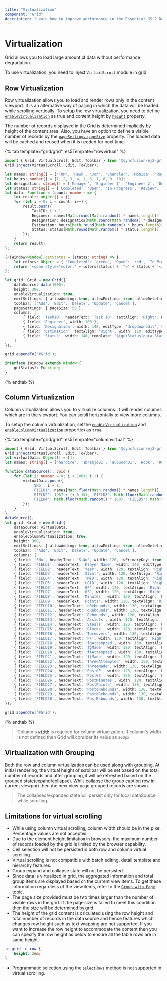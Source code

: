 ```yaml
---
title: "Virtualization"
component: "Grid"
description: "Learn how to improve performance in the Essential JS 2 DataGrid control by using row and column virtualization and grouping with virtualization. Also learn about the limitations of virtualization."
---
```


# Virtualization

Grid allows you to load large amount of data without performance degradation.

To use virtualization, you need to inject `VirtualScroll` module in grid.

## Row Virtualization

Row virtualization allows you to load and render rows only in the content viewport. It is an alternative way of paging in which the data will be loaded while scrolling vertically. To setup the row virtualization, you need to define
[`enableVirtualization`](../api/grid/#enablevirtualization) as true and content height by [`height`](../api/grid/#height-string---number) property.

The number of records displayed in the Grid is determined implicitly by height of the content area. Also, you have an option to define a visible number of records by
the [`pageSettings.pageSize`](../api/grid/pageSettingsModel/#pagesize) property. The loaded data will be cached and reused when it is needed for next time.

{% tab template="grid/grid", es5Template="rowvirtual" %}

```typescript
import { Grid, VirtualScroll, Edit, Toolbar } from '@syncfusion/ej2-grids';
Grid.Inject(VirtualScroll, Edit, Toolbar);

let names: string[] = ['TOM', 'Hawk', 'Jon', 'Chandler', 'Monica', 'Rachel', 'Phoebe', 'Gunther', 'Ross', 'Geller', 'Joey', 'Bing', 'Tribbiani', 'Janice', 'Bong', 'Perk', 'Green', 'Ken', 'Adams'];
let hours: number[] = [1, 2, 3, 4, 5, 6, 7, 8, 9, 10];
let designation: string[] = ['Manager', 'Engineer 1', 'Engineer 2', 'Developer', 'Tester'];
let status: string[] = ['Completed', 'Open', 'In Progress', 'Review', 'Testing']
let data: Function = (count: number) => {
    let result: Object[] = [];
    for (let i = 0; i < count; i++) {
        result.push({
            TaskID: i + 1,
            Engineer: names[Math.round(Math.random() * names.length)] || names[0],
            Designation: designation[Math.round(Math.random() * designation.length)] || designation[0],
            Estimation: hours[Math.round(Math.random() * hours.length)] || hours[0],
            Status: status[Math.round(Math.random() * status.length)] || status[0]
        });
    }
    return result;
};

(<IWindow>window).getStatus = (status: string) => {
    let colors: Object = { 'Completed': 'green', 'Open': 'red', 'In Progress': '#FB1E77', 'Review': 'brown', 'Testing': '#1EC1FB' };
    return '<span style="color:' + colors[status] + '">' + status + '</span>';
};

let grid: Grid = new Grid({
    dataSource: data(1000),
    height: 300,
    enableVirtualization: true,
    editSettings: { allowAdding: true, allowEditing: true, allowDeleting: true, mode: 'Normal' },
    toolbar: ['Add', 'Edit', 'Delete', 'Update', 'Cancel'],
    pageSettings: { pageSize: 50 },
    columns: [
        { field: 'TaskID', headerText: 'Task ID', textAlign: 'Right', width: 100, type: 'number', isPrimaryKey: true, validationRules: { required: true } },
        { field: 'Engineer', width: 100 },
        { field: 'Designation', width: 140, editType: 'dropdownedit', validationRules: { required: true } },
        { field: 'Estimation', textAlign: 'Right', width: 110, editType: 'numericedit', validationRules: { required: true } },
        { field: 'Status', width: 140, template: '${getStatus(data.Status)}', editType: 'dropdownedit' }
    ]
});

grid.appendTo('#Grid');

interface IWindow extends Window {
    getStatus?: Function;
}

```

{% endtab %}

## Column Virtualization

Column virtualization allows you to virtualize columns. It will render columns which are in the viewport. You can scroll horizontally to view more columns.

To setup the column virtualization, set the
[`enableVirtualization`](../api/grid/#enablevirtualization) and
[`enableColumnVirtualization`](../api/grid/#enablecolumnvirtualization) properties as `true`.

{% tab template="grid/grid", es5Template="columnvirtual" %}

```typescript
import { Grid, VirtualScroll, Edit, Toolbar } from '@syncfusion/ej2-grids';
Grid.Inject(VirtualScroll, Edit, Toolbar);
let virtualData: Object[] = [];
let names: string[] = ['hardire', 'abramjo01', 'aubucch01', 'Hook', 'Rumpelstiltskin', 'Belle', 'Emma', 'Regina', 'Aurora', 'Elsa', 'Anna', 'Snow White', 'Prince Charming', 'Cora', 'Zelena', 'August', 'Mulan', 'Graham', 'Discord', 'Will', 'Robin Hood', 'Jiminy Cricket', 'Henry', 'Neal', 'Red', 'Aaran', 'Aaren', 'Aarez', 'Aarman', 'Aaron', 'Aaron-James', 'Aarron', 'Aaryan', 'Aaryn', 'Aayan', 'Aazaan', 'Abaan', 'Abbas', 'Abdallah', 'Abdalroof', 'Abdihakim', 'Abdirahman', 'Abdisalam', 'Abdul', 'Abdul-Aziz', 'Abdulbasir', 'Abdulkadir', 'Abdulkarem', 'Abdulkhader', 'Abdullah', 'Abdul-Majeed', 'Abdulmalik', 'Abdul-Rehman', 'Abdur', 'Abdurraheem', 'Abdur-Rahman', 'Abdur-Rehmaan', 'Abel', 'Abhinav', 'Abhisumant', 'Abid', 'Abir', 'Abraham', 'Abu', 'Abubakar', 'Ace', 'Adain', 'Adam', 'Adam-James', 'Addison', 'Addisson', 'Adegbola', 'Adegbolahan', 'Aden', 'Adenn', 'Adie', 'Adil', 'Aditya', 'Adnan', 'Adrian', 'Adrien', 'Aedan', 'Aedin', 'Aedyn', 'Aeron', 'Afonso', 'Ahmad', 'Ahmed', 'Ahmed-Aziz', 'Ahoua', 'Ahtasham', 'Aiadan', 'Aidan', 'Aiden', 'Aiden-Jack', 'Aiden-Vee'];

function dataSource(): void {
    for (let i: number = 0; i < 1000; i++) {
        virtualData.push({
            'SNo': i + 1,
            'FIELD1': names[Math.floor(Math.random() * names.length)],
            'FIELD2': 1967 + (i % 10), 'FIELD3': Math.floor(Math.random() * 200),
            'FIELD4': Math.floor(Math.random() * 100), 'FIELD5': Math.floor(Math.random() * 2000), 'FIELD6': Math.floor(Math.random() * 1000), 'FIELD7': Math.floor(Math.random() * 100), 'FIELD8': Math.floor(Math.random() * 10), 'FIELD9': Math.floor(Math.random() * 10), 'FIELD10': Math.floor(Math.random() * 100), 'FIELD11': Math.floor(Math.random() * 100), 'FIELD12': Math.floor(Math.random() * 1000), 'FIELD13': Math.floor(Math.random() * 10), 'FIELD14': Math.floor(Math.random() * 10), 'FIELD15': Math.floor(Math.random() * 1000), 'FIELD16': Math.floor(Math.random() * 200), 'FIELD17': Math.floor(Math.random() * 300), 'FIELD18': Math.floor(Math.random() * 400), 'FIELD19': Math.floor(Math.random() * 500), 'FIELD20': Math.floor(Math.random() * 700), 'FIELD21': Math.floor(Math.random() * 800), 'FIELD22': Math.floor(Math.random() * 1000), 'FIELD23': Math.floor(Math.random() * 2000), 'FIELD24': Math.floor(Math.random() * 150), 'FIELD25': Math.floor(Math.random() * 1000), 'FIELD26': Math.floor(Math.random() * 100), 'FIELD27': Math.floor(Math.random() * 400), 'FIELD28': Math.floor(Math.random() * 600), 'FIELD29': Math.floor(Math.random() * 500), 'FIELD30': Math.floor(Math.random() * 300),
        });
    }
}
dataSource();
let grid: Grid = new Grid({
    dataSource: virtualData,
    enableVirtualization: true,
    enableColumnVirtualization: true,
    height: 300,
    editSettings: { allowAdding: true, allowEditing: true, allowDeleting: true, mode: 'Normal' },
    toolbar: ['Add', 'Edit', 'Delete', 'Update', 'Cancel'],
    columns: [
    { field: 'SNo', headerText: 'S.No', width: 120, isPrimaryKey: true, validationRules: { required: true } },
    { field: 'FIELD1', headerText: 'Player Name', width: 140, editType: 'dropdownedit', validationRules: { required: true } },
    { field: 'FIELD2', headerText: 'Year', width: 120, textAlign: 'Right' },
    { field: 'FIELD3', headerText: 'Stint', width: 120, textAlign: 'Right' },
    { field: 'FIELD4', headerText: 'TMID', width: 120, textAlign: 'Right' },
    { field: 'FIELD5', headerText: 'LGID', width: 120, textAlign: 'Right' },
    { field: 'FIELD6', headerText: 'GP', width: 120, textAlign: 'Right' },
    { field: 'FIELD7', headerText: 'GS', width: 120, textAlign: 'Right' },
    { field: 'FIELD8', headerText: 'Minutes', width: 120, textAlign: 'Right' },
    { field: 'FIELD9', headerText: 'Points', width: 120, textAlign: 'Right' },
    { field: 'FIELD10', headerText: 'oRebounds', width: 130, textAlign: 'Right' },
    { field: 'FIELD11', headerText: 'dRebounds', width: 130, textAlign: 'Right' },
    { field: 'FIELD12', headerText: 'Rebounds', width: 120, textAlign: 'Right' },
    { field: 'FIELD13', headerText: 'Assists', width: 120, textAlign: 'Right' },
    { field: 'FIELD14', headerText: 'Steals', width: 120, textAlign: 'Right' },
    { field: 'FIELD15', headerText: 'Blocks', width: 120, textAlign: 'Right' },
    { field: 'FIELD16', headerText: 'Turnovers', width: 130, textAlign: 'Right' },
    { field: 'FIELD17', headerText: 'PF', width: 130, textAlign: 'Right' },
    { field: 'FIELD18', headerText: 'fgAttempted', width: 150, textAlign: 'Right' },
    { field: 'FIELD19', headerText: 'fgMade', width: 120, textAlign: 'Right' },
    { field: 'FIELD20', headerText: 'ftAttempted', width: 150, textAlign: 'Right' },
    { field: 'FIELD21', headerText: 'ftMade', width: 120, textAlign: 'Right' },
    { field: 'FIELD22', headerText: 'ThreeAttempted', width: 150, textAlign: 'Right' },
    { field: 'FIELD23', headerText: 'ThreeMade', width: 130, textAlign: 'Right' },
    { field: 'FIELD24', headerText: 'PostGP', width: 120, textAlign: 'Right' },
    { field: 'FIELD25', headerText: 'PostGS', width: 120, textAlign: 'Right' },
    { field: 'FIELD26', headerText: 'PostMinutes', width: 120, textAlign: 'Right' },
    { field: 'FIELD27', headerText: 'PostPoints', width: 130, textAlign: 'Right' },
    { field: 'FIELD28', headerText: 'PostoRebounds', width: 130, textAlign: 'Right' },
    { field: 'FIELD29', headerText: 'PostdRebounds', width: 130, textAlign: 'Right' },
    { field: 'FIELD30', headerText: 'PostRebounds', width: 130, textAlign: 'Right', editType: 'numericedit', validationRules: { required: true } }]
});

grid.appendTo('#Grid');

```

{% endtab %}

> Column's [`width`](../api/grid/column/#width) is required for column virtualization. If column's width is not defined then Grid will consider its value as `200px`.

## Virtualization with Grouping

Both the row and column virtualization can be used along with grouping. At initial rendering, the virtual height of scrollbar will be set based on the total number of records and after grouping, it will be refreshed based on the grouped state(expand/collapse). While collapse the group caption row in current viewport then the next view page grouped records are shown.

> The collapsed/expanded state will persist only for local dataSource while scrolling.

## Limitations for virtual scrolling

* While using column virtual scrolling, column width should be in the pixel. Percentage values are not accepted.
* Due to the element height limitation in browsers, the maximum number of records loaded by the grid is limited by the browser capability.
* Cell selection will not be persisted in both row and column virtual scrolling.
* Virtual scrolling is not compatible with batch editing, detail template and hierarchy features.
* Group expand and collapse state will not be persisted.
* Since data is virtualized in grid, the aggregated information and total group items are displayed based on the current view items. To get these information regardless of the view items, refer to the
[`Group with Page`](./grouping##Group-with-paging) topic.
* The page size provided must be two times larger than the number of visible rows in the grid. If the page size is failed to meet this condition then the size will be determined by grid.
* The height of the grid content is calculated using the row height and total number of records in the data source and hence features which changes row height such as text wrapping are not supported. If you want to increase the row height to accommodate the content then you can specify the row height as below to ensure all the table rows are in same height.

```css
.e-grid .e-row {
    height: 2em;
}
```

* Programmatic selection using the [`selectRows`](../api/grid/#selectrows) method is not supported in virtual scrolling.